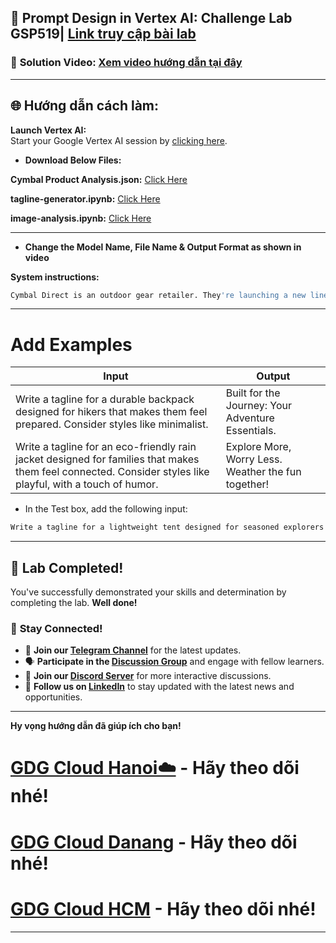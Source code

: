 
## 🚀 Prompt Design in Vertex AI: Challenge Lab GSP519| [Link truy cập bài lab](https://www.cloudskillsboost.google/focuses/86504?parent=catalog)

### 🔗 **Solution Video:** [Xem video hướng dẫn tại đây]()

---

## 🌐 **Hướng dẫn cách làm:**

 **Launch Vertex AI:**  
   Start your Google Vertex AI session by [clicking here](https://console.cloud.google.com/vertex-ai/studio/saved-prompts?project=).

- **Download Below Files:**

**Cymbal Product Analysis.json:**  [Click Here]()

**tagline-generator.ipynb:**  [Click Here]()

**image-analysis.ipynb:**  [Click Here]()

---

- **Change the Model Name, File Name & Output Format as shown in video**

**System instructions:**

```bash
Cymbal Direct is an outdoor gear retailer. They're launching a new line of products designed to encourage young people to explore the outdoors. Help them create catchy taglines for this product line.
```

---


# Add Examples

| Input                                                                                                                                     | Output                                             |
|-------------------------------------------------------------------------------------------------------------------------------------------|----------------------------------------------------|
| Write a tagline for a durable backpack designed for hikers that makes them feel prepared. Consider styles like minimalist.                 | Built for the Journey: Your Adventure Essentials.  |
| Write a tagline for an eco-friendly rain jacket designed for families that makes them feel connected. Consider styles like playful, with a touch of humor. | Explore More, Worry Less. Weather the fun together! |


- In the Test box, add the following input:

```bash
Write a tagline for a lightweight tent designed for seasoned explorers that makes them feel free. Consider styles like poetic.
```

---

## 🎉 **Lab Completed!**

You've successfully demonstrated your skills and determination by completing the lab. **Well done!**

### 🌟 **Stay Connected!**

- 🔔 **Join our [Telegram Channel](https://t.me/quiccklab)** for the latest updates.
- 🗣 **Participate in the [Discussion Group](https://t.me/Quicklabchat)** and engage with fellow learners.
- 💬 **Join our [Discord Server](https://discord.gg/7fAVf4USZn)** for more interactive discussions.
- 💼 **Follow us on [LinkedIn](https://www.linkedin.com/company/quicklab-linkedin/)** to stay updated with the latest news and opportunities.
  
---

**Hy vọng hướng dẫn đã giúp ích cho bạn!**

# [GDG Cloud Hanoi☁️](https://www.facebook.com/GDGCloudHanoi) - Hãy theo dõi nhé!
# [GDG Cloud Danang](https://www.facebook.com/GDGCloudDaNang) - Hãy theo dõi nhé!
# [GDG Cloud HCM](https://www.facebook.com/gdgchcm) - Hãy theo dõi nhé!

---
